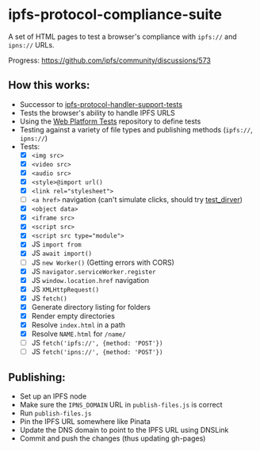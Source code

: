 # ipfs-protocol-compliance-suite
A set of HTML pages to test a browser's compliance with `ipfs://` and `ipns://` URLs.

Progress: https://github.com/ipfs/community/discussions/573

## How this works:

- Successor to [ipfs-protocol-handler-support-tests](https://github.com/ipfs/in-web-browsers/blob/master/docs/ipfs-protocol-handler-support-tests.html)
- Tests the browser's ability to handle IPFS URLS
- Using the [Web Platform Tests](https://github.com/web-platform-tests/wpt) repository to define tests
- Testing against a variety of file types and publishing methods (`ipfs://`, `ipns://`)
- Tests:
  - [x] `<img src>`
  - [x] `<video src>`
  - [x] `<audio src>`
  - [x] `<style>@import url()`
  - [x] `<link rel="stylesheet">`
  - [ ] `<a href>` navigation (can't simulate clicks, should try [test_dirver](https://github.com/RangerMauve/ipfs-protocol-compliance-suite))
  - [x] `<object data>`
  - [x] `<iframe src>`
  - [x] `<script src>`
  - [x] `<script src type="module">`
  - [x] JS `import from`
  - [x] JS `await import()`
  - [ ] JS `new Worker()` (Getting errors with CORS)
  - [x] JS `navigator.serviceWorker.register`
  - [x] JS `window.location.href` navigation
  - [x] JS `XMLHttpRequest()`
  - [x] JS `fetch()`
  - [x] Generate directory listing for folders
  - [x] Render empty directories
  - [x] Resolve `index.html` in a path
  - [x] Resolve `NAME.html` for `/name/`
  - [ ] JS `fetch('ipfs://', {method: 'POST'})`
  - [ ] JS `fetch('ipns://', {method: 'POST'})`

## Publishing:

- Set up an IPFS node
- Make sure the `IPNS_DOMAIN` URL in `publish-files.js` is correct
- Run `publish-files.js`
- Pin the IPFS URL somewhere like Pinata
- Update the DNS domain to point to the IPFS URL using DNSLink
- Commit and push the changes (thus updating gh-pages)
